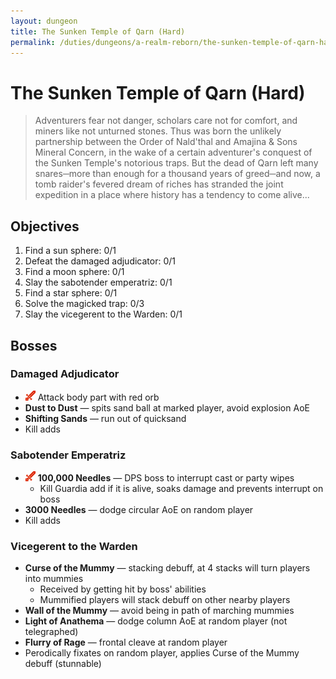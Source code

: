 ```yaml
---
layout: dungeon
title: The Sunken Temple of Qarn (Hard)
permalink: /duties/dungeons/a-realm-reborn/the-sunken-temple-of-qarn-hard
---
```


# The Sunken Temple of Qarn (Hard)

> Adventurers fear not danger, scholars care not for comfort, and miners like not unturned stones. Thus was born the unlikely partnership between the Order of Nald'thal and Amajina & Sons Mineral Concern, in the wake of a certain adventurer's conquest of the Sunken Temple's notorious traps. But the dead of Qarn left many snares─more than enough for a thousand years of greed─and now, a tomb raider's fevered dream of riches has stranded the joint expedition in a place where history has a tendency to come alive...

## Objectives

1. Find a sun sphere: 0/1
2. Defeat the damaged adjudicator: 0/1
3. Find a moon sphere: 0/1
4. Slay the sabotender emperatriz: 0/1
5. Find a star sphere: 0/1
6. Solve the magicked trap: 0/3
7. Slay the vicegerent to the Warden: 0/1

## Bosses

### Damaged Adjudicator

- ![](/assets/icons/role-dps.png) Attack body part with red orb
- **Dust to Dust** — spits sand ball at marked player, avoid explosion AoE
- **Shifting Sands** — run out of quicksand
- Kill adds

### Sabotender Emperatriz

- ![](/assets/icons/role-dps.png) **100,000 Needles** — DPS boss to interrupt cast or party wipes
  - Kill Guardia add if it is alive, soaks damage and prevents interrupt on boss
- **3000 Needles** — dodge circular AoE on random player
- Kill adds

### Vicegerent to the Warden

- **Curse of the Mummy** — stacking debuff, at 4 stacks will turn players into mummies
  - Received by getting hit by boss' abilities
  - Mummified players will stack debuff on other nearby players
- **Wall of the Mummy** — avoid being in path of marching mummies
- **Light of Anathema** — dodge column AoE at random player (not telegraphed)
- **Flurry of Rage** — frontal cleave at random player
- Perodically fixates on random player, applies Curse of the Mummy debuff (stunnable)

